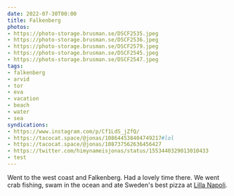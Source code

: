 ```yaml
---
date: 2022-07-30T00:00
title: Falkenberg
photos:
- https://photo-storage.brusman.se/DSCF2535.jpeg
- https://photo-storage.brusman.se/DSCF2536.jpeg
- https://photo-storage.brusman.se/DSCF2579.jpeg
- https://photo-storage.brusman.se/DSCF2545.jpeg
- https://photo-storage.brusman.se/DSCF2547.jpeg
tags:
- falkenberg
- arvid
- tor
- eva
- vacation
- beach
- water
- sea
syndications:
- https://www.instagram.com/p/Cf1LdS_jZfQ/
- https://tacocat.space/@jonas/108644538404749217#lol
- https://tacocat.space/@jonas/108737562636456427
- https://twitter.com/himynameisjonas/status/1553440329013010433
- test
---
```

Went to the west coast and Falkenberg. Had a lovely time there. We went crab fishing, swam in the ocean and ate Sweden's best pizza at [Lilla Napoli][1].

[1]: https://lillanapoli.se
